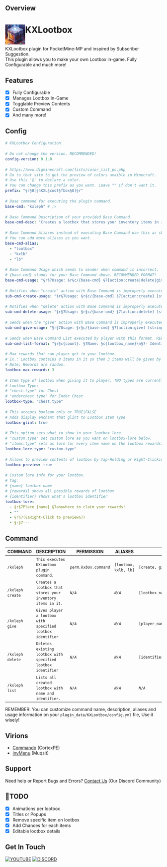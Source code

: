 ## Overview
<h1>KXLootbox<img src="https://github.com/kxle0801/KXLootbox/blob/main/kxlootbox_icon.png" height="64" width="64" align="left"></img>&nbsp;</h1>
<br>
KXLootbox plugin for PocketMine-MP and inspired by Subscriber Suggestion.
<br>
This plugin allows you to make your own Lootbox in-game. Fully Configurable and much more!
<br>

## Features
- [x] Fully Configurable
- [x] Manages Lootbox In-Game
- [x] Togglable Preview Contents
- [x] Custom Command
- [x] And many more!

## Config
```yaml
# KXLootbox Configuration.

# Do not change the version. RECOMMENDED!
config-version: 0.1.0

# https://www.digminecraft.com/lists/color_list_pc.php
# Go to that site to get the preview of colors avaible in Minecraft.
# Use this '§' to declare a color.
# You can change this prefix as you want. Leave "" if don't want it.
prefix: "§r§8[§4KXL§coot§fbox§8]§r"

# Base command for executing the plugin command.
base-cmd: "kxleph" # ;>

# Base Command Description of your provided Base Command.
base-cmd-desc: "Creates a lootbox that stores your inventory items in it."

# Base Command Aliases instead of executing Base Command use this as shortcut.
# You can add more aliases as you want.
base-cmd-alias:
  - "lootbox"
  - "kxlb"
  - "lb"

# Base Command Usage which sends to sender when command is incorrect.
# {base-cmd} stands for your Base Command above. RECOMMENDED FORMAT!
base-cmd-usage: "§r§7Usage: §r§c/{base-cmd} §7[action:create|delete|give|list]"

# Notifies when "create" action with Base Command is improperly executed.
sub-cmd-create-usage: "§r§7Usage: §r§c/{base-cmd} §7[action:create] [string:lootbox_name] [string:identifier]"

# Notifies when "delete" action with Base Command is improperly executed.
sub-cmd-delete-usage: "§r§7Usage: §r§c/{base-cmd} §7[action:delete] [string:identifier]"

# Sends when the "give" action with Base Command is improperly executed.
sub-cmd-give-usage: "§r§7Usage: §r§c/{base-cmd} §7[action:give] [string:player_name] [string:identifier] [int:amount]"

# Sends when Base Command List executed by player with this format. RECOMMEND FORMAT!
sub-cmd-list-format: "§r§c{count}. §7Name: §c{lootbox_name}\n§7- Identifier: §c{identifier}§r\n"

# Max rewards that can player get in your lootbox.
# Ex.: Lootbox contains 8 items in it so then 3 items will be given by default.
# Note: Rewards are random.
lootbox-max-rewards: 3

# Item type of lootbox when giving it to player, TWO types are currently avaible. More SOON!
# Lootbox Type:
# "chest.type" for Chest
# "enderchest.type" for Ender Chest
lootbox-type: "chest.type"

# This accepts boolean only or TRUE|FALSE
# Adds display enchant that glint to Lootbox Item Type
lootbox-glint: true

# This option sets what to show in your lootbox lore.
# "custom.type" set custom lore as you want on lootbox-lore below.
# "items.type" sets as lore for every item name on the lootbox rewards.
lootbox-lore-type: "custom.type"

# Allows to preview contents of lootbox by Tap-Holding or Right-Clicking it.
lootbox-preview: true

# Custom lore info for your lootbox.
# tag:
# {name} lootbox name
# {rewards} shows all possible rewards of lootbox
# {identifier} shows what's lootbox identifier
lootbox-lore:
  - §r§7Place {name} §7anywhere to claim your rewards!
  - ""
  - §r§7(§aRight-Click to preview§7)
  - §r§7---
```

## Command
| **COMMAND** | **DESCRIPTION** | **PERMISSION** | **ALIASES** | **USAGE** |
| --- | --- | --- | --- | --- |
| `/kxleph` | `This executes KXLootbox plugin command.` | *`perm.kxbox.command`* | `[lootbox, kxlb, lb]` | `[create, give, delete, list]` |
| `/kxleph create` | `Creates a lootbox that stores your inventory items in it.` | *`N/A`* | *`N/A`* | `[lootbox_name:identifier]` |
| `/kxleph give` | `Gives player a lootbox with specified lootbox identifier` | *`N/A`* | *`N/A`* | `[player_name:identifier:amount]` |
| `/kxleph delete` | `Deletes existing lootbox with specified lootbox identifier` | *`N/A`* | *`N/A`* | `[identifier]` |
| `/kxleph list` | `Lists all created lootbox with name and identifier.` | *`N/A`* | *`N/A`* | *`N/A`* |

REMEMBER: You can customize command name, description, aliases and usage information on your `plugin_data/KXLootbox/config.yml` file, Use it wisely!

## Virions
- [Commando](https://github.com/CortexPE/Commando) (CortexPE)
- [InvMenu](https://github.com/muqsit/InvMenu) (Muqsit)

## Support
Need help or Report Bugs and Errors? [Contact Us](https://discord.gg/vhnRSH7k) (Our Discord Community)

## 📜TODO
- [x] Animations per lootbox
- [x] Titles or Popups
- [x] Remove specific item on lootbox
- [x] Add Chances for each items
- [x] Editable lootbox details

## Get In Touch
[![YOUTUBE](https://img.shields.io/badge/KxlePH-white?logo=youtube&logoColor=red&label=Youtube&labelColor=white&color=red)](https://www.youtube.com/@kxle-ph)
[![DISCORD](https://img.shields.io/badge/Elysium_Community-black?logo=discord&logoColor=white&label=Discord&labelColor=blue&color=white)](https://discord.gg/vhnRSH7k)

